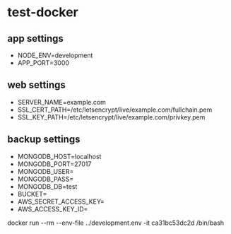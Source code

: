 # test-docker

## app settings
- NODE_ENV=development
- APP_PORT=3000

## web settings
- SERVER_NAME=example.com
- SSL_CERT_PATH=/etc/letsencrypt/live/example.com/fullchain.pem
- SSL_KEY_PATH=/etc/letsencrypt/live/example.com/privkey.pem

## backup settings
- MONGODB_HOST=localhost
- MONGODB_PORT=27017
- MONGODB_USER=
- MONGODB_PASS=
- MONGODB_DB=test
- BUCKET=
- AWS_SECRET_ACCESS_KEY=
- AWS_ACCESS_KEY_ID=


docker run --rm --env-file ../development.env -it ca31bc53dc2d /bin/bash
